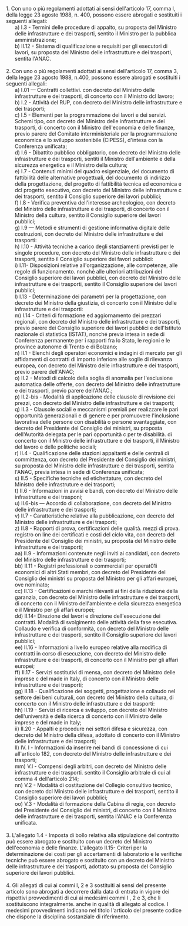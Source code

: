 <ul style="list-style-type: none;">
    <li>1. Con uno o più regolamenti adottati ai sensi dell'articolo 17, comma l, della legge 23 agosto 1988, n. 400, possono essere abrogati e sostituiti i seguenti allegati:
        <ul class="alist" style="list-style-type: none;">
            <li>a) I.3 - Termini delle procedure di appalto, su proposta del Ministro delle infrastrutture e dei trasporti, sentito il Ministro per la pubblica amministrazione;</li>
            <li>b) II.12 - Sistema di qualificazione e requisiti per gli esecutori di lavori, su proposta del Ministro delle infrastrutture e dei trasporti, sentita l'ANAC.</li>
        </ul>
    </li>
    <br>
    <li>2. Con uno o più regolamenti adottati ai sensi dell'articolo 17, comma 3, della legge 23 agosto 1988, n.400, possono essere abrogati e sostituiti i seguenti allegali:
        <ul style="list-style-type: none;">
        <li>a) I.01 — Contratti collettivi. con decreto del Ministro delle infrastrutture e dei trasporti, di concerto con il Ministro dcl lavoro;</li>
        <li>b) I.2 - Attività del RUP, con decreto del Ministro delle infrastrutture e dei trasporti;</li>
        <li>c) I.5 - Elementi per la programmazione dei lavori e dei servizi. Schemi tipo, con decreto del Ministro delle infrastrutture e dei trasporti, di concerto con il Ministro dell'economia e delle finanze, previo parere del Comitato interministeriale per la programmazione economica e lo sviluppo sostenibile (CIPESS), d'intesa con la Conferenza unificata;</li>
        <li>d) I.6 - Dibattito pubblico obbligatorio, con decreto del Ministro delle infrastrutture e dei trasporti, sentiti il Ministro dell'ambiente e della sicurezza energetica e il Ministro della cultura;</li>
        <li>e) I.7 - Contenuti minimi del quadro esigenziale, del documento di fattibilità delle alternative progettuali, del documento di indirizzo della progettazione, del progetto di fattibilità tecnica ed economica e dcl progetto esecutivo, con decreto del Ministro delle infrastrutture c dei trasporti, sentito il Consiglio superiore dei lavori pubblici;</li>
        <li>f) I.8 - Verifica preventiva dell'interesse archeologico, con decreto del Ministro delle infrastrutture e dei trasporti, di concerto con il Ministro della cultura, sentito il Consiglio superiore dei lavori pubblici;</li>
        <li>g) I.9 — Metodi e strumenti di gestione informativa digitale delle costruzioni, con decreto del Ministro delle infrastrutture e dei trasporti:</li>
        <li>h) I.10 - Attività tecniche a carico degli stanziamenti previsti per le singole procedure, con decreto del Ministro delle infrastrutture c dei trasporti, sentito il Consiglio superiore dei favori pubblici:</li>
        <li>i) I.11- Disposizioni relative all'organizzazione, alle competenze, alle regole di funzionamento. nonché alle ulteriori attribuzioni del Consiglio superiore dei lavori pubblici, con decreto del Ministro delle infrastrutture e dei trasporti, sentito il Consiglio superiore dei lavori pubblici;</li>
        <li>l) I.13 - Determinazione dei parametri per la progettazione, con decreto dei Ministro della giustizia, di concerto con il Ministro delle infrastrutture e dei trasporti:</li>
        <li>m) I.14 - Criteri di formazione ed aggiornamento dei prezzari regionali, con decreto del Ministro delle infrastrutture e dei trasporti, previo parere dei Consiglio superiore dei lavori pubblici e dell'Istituto nazionale di statistica (ISTAT), nonché previa intesa in sede di Conferenza permanente per i rapporti fra lo Stato, le regioni e le province autonome di Trento e di Bolzano;</li>
        <li>n) II.1 - Elenchi degli operatori economici e indagini di mercato per gli affidamenti di contratti di importo inferiore alle soglie di rilevanza europea, con decreto del Ministro delle infrastrutture e dei trasporti, previo parere dell'ANAC;</li>
        <li>o) II.2 - Metodi di calcolo della soglia di anomalia per l'esclusione automatica delle offerte, con decreto del Ministro delle infrastrutture e dei trasporti, previo parere dell'ANAC.;</li>
        <li>p) II.2-bis - Modalità di applicazione delle clausole di revisione dei prezzi, con decreto del Ministro delle infrastrutture e dei trasporti;</li>
        <li>q) II.3 - Clausole sociali e meccanismi premiali per realizzare le pari opportunità generazionali e di genere e per promuovere l'inclusione lavorativa delle persone con disabilità o persone svantaggiate, con decreto del Presidente del Consiglio dei ministri, su proposta dell'Autorità delegata per le pari opportunità c per te disabilità. di concerto con il Ministro delle infrastrutture e dei trasporti, il Ministro del lavoro e delle politiche sociali;</li>
        <li>r) II.4 - Qualificazione delle stazioni appaltanti e delle centrali di committenza, con decreto del Presidente del Consiglio dei ministri, su proposta del Ministro delle infrastrutture e dei trasporti, sentita l'ANAC, previa intesa in sede di Conferenza unificata;</li>
        <li>s) II.5 - Specifiche tecniche ed etichettature, con decreto del Ministro delle infrastruture e dei trasporti;</li>
        <li>t) II.6 - Informazioni in avvisi e bandi, con decreto del Ministro delle infrastrutture e dei trasponi;</li>
        <li>u) II.6-bis — Accordo di collaborazione, con decreto del Ministro delle infrastrutture e dei trasporti;</li>
        <li>v) II.7 - Caratteristiche relative alla pubblicazione, con decreto del Ministro delle infrastrutture e dei trasporti;</li>
        <li>z) II.8 - Rapporti di prova, certificazioni delle qualità. mezzi di prova. registro on line dei certificati e costi del ciclo vita, con decreto del Presidente del Consiglio dei ministri, su proposta del Ministro delle infrastrutture e dei trasporti;</li>
        <li>aa) II.9 - Informazioni contenute negli inviti ai candidati, con decreto del Ministro delle infrastrutture e dei trasporti;</li>
        <li>bb) II.11 - Registri professionali o commerciali per operat01i economici di altri Stati membri, con decreto del Presidente del Consiglio dei ministri su proposta del Ministro per gli affari europei, ove nominato;</li>
        <li>cc) II.13 - Certificazioni o marchi rilevanti ai fini della riduzione della garanzia, con decreto del Ministro delle infrastrutture e dei trasporti, di concerto con il Ministro dell'ambiente e della sicurezza energetica e il Ministro per gli affari europei;</li>
        <li>dd) II.14- Direzione dei lavori e direzione dell'esecuzione dei contratti. Modalità di svolgimento delle attività della fase esecutiva. Collaudo e verifica di conformità, con decreto del Ministro delle infrastrutture c dei trasporti, sentito il Consiglio superiore dei lavori pubblici;</li>
        <li>ee) II.16 - Informazioni a livello europeo relative alla modifica di contratti in corso di esecuzione, con decreto del Ministro delle infrastrutture e dei trasporti, di concerto con il Ministro per gli affari europei;</li>
        <li>ff) II.17 - Servizi sostitutivi di mensa, con decreto del Ministro delle imprese c del made in Italy, di concerto con il Ministro delle infrastrutture e dei trasporti;</li>
        <li>gg) II.18 - Qualificazione dei soggetti, progettazione e collaudo nel settore dei beni culturali, con decreto del Ministro della cultura, di concerto con il Ministro delle infrastrutture e dei trasporti:</li>
        <li>hh) II.19 - Servizi di ricerca e sviluppo, con decreto del Ministro dell'università e della ricerca di concerto con il Ministro delle imprese e del made in Italy;</li>
        <li>ii) II.20 - Appalti e procedure nei settori difesa e sicurezza, con decreto del Ministro della difesa, adottato di concerto con il Ministro delle infrastrutture e dei trasporti;</li>
        <li>ll) IV. l - Informazioni da inserire nei bandi di concessione di cui all'articolo 182, con decreto del Ministro delle infrastrutture e dei trasporti;</li>
        <li>mm) V.l - Compensi degli arbitri, con decreto del Ministro delle infrastrutture e dei trasporti. sentito il Consiglio arbitrale di cui al comma 4 dell'articolo 214;</li>
        <li>nn) V.2 - Modalità di costituzione del Collegio consultivo tecnico, con decreto dcl Ministro delle infrastrutture e dei trasporti, sentito il Consiglio superiore dei lavori pubblici;</li>
        <li>oo) V.3 - Modalità di formazione della Cabina di regia, con decreto del Presidente del Consiglio dei ministri, di concerto con il Ministro delle infrastrutture e dei trasporti, sentita l'ANAC e la Conferenza unificata.</li>
        </ul>
    </li>
    <br>
    <li>3. L'allegato 1.4 - Imposta di bollo relativa alla stipulazione del contratto può essere abrogato e sostituito con un decreto del Ministro dell'economia e delle finanze. L'allegato II.15- Criteri per la determinazione dei costi per gli accertamenti di laboratorio e le verifiche tecniche può essere abrogato e sostituito con un decreto del Ministro delle infrastrutture e dei trasporti, adottato su proposta del Consiglio superiore dei lavori pubblici.</li>
    <br>
    <li>4. Gli allegati di cui ai commi l, 2 e 3 sostituiti ai sensi del presente articolo sono abrogati a decorrere dalla data di entrata in vigore dei rispettivi provvedimenti di cui ai medesimi commi l , 2 e 3, che li sostituiscono integralmente. anche in qualità di allegato al codice. I medesimi provvedimenti indicano nel titolo l'articolo del presente codice che dispone la disciplina sostanziale di riferimento.</li>
</ul>
